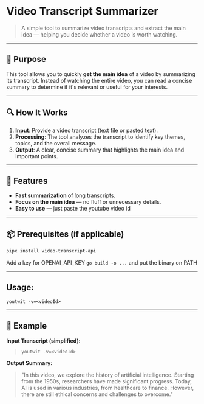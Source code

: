 # Video Transcript Summarizer

> A simple tool to summarize video transcripts and extract the main idea — helping you decide whether a video is worth watching.

---

## 🎯 Purpose

This tool allows you to quickly **get the main idea** of a video by summarizing its transcript. Instead of watching the entire video, you can read a concise summary to determine if it's relevant or useful for your interests.

---

## 🔍 How It Works

1. **Input**: Provide a video transcript (text file or pasted text).
2. **Processing**: The tool analyzes the transcript to identify key themes, topics, and the overall message.
3. **Output**: A clear, concise summary that highlights the main idea and important points.

---

## 📌 Features

- **Fast summarization** of long transcripts.
- **Focus on the main idea** — no fluff or unnecessary details.
- **Easy to use** — just paste the youtube video id

---

## 📦 Prerequisites (if applicable)

```bash
pipx install video-transcript-api
```
Add a key for OPENAI_API_KEY
`go build -o ...` and put the binary on PATH

---

## Usage:


`youtwit -v=<videoId>`

---

## 🧰 Example

**Input Transcript (simplified):**

> `youtwit -v=<videoId>`

**Output Summary:**

>  "In this video, we explore the history of artificial intelligence. Starting from the 1950s, researchers have made significant progress. Today, AI is used in various industries, from healthcare to finance. However, there are still ethical concerns and challenges to overcome."

